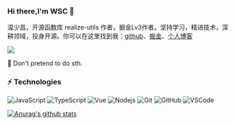 ### Hi there,I'm WSC 👋

温少昌，开源函数库 realize-utils 作者，掘金Lv3作者。坚持学习，精进技术，深耕领域，投身开源。你可以在这里找到我：[github](https://github.com/wenreq)、[掘金](https://juejin.cn/user/3817127508447896/posts)、[个人博客](http://www.wenreq.site/blog/)

![](https://visitor-badge.glitch.me/badge?page_id=wenreq.wenreq)

💬 Don't pretend to do sth.

### ⚡ Technologies

![JavaScript](https://img.shields.io/badge/-JavaScript-black?style=flat-square&logo=javascript)
![TypeScript](https://img.shields.io/badge/-TypeScript-007ACC?style=flat-square&logo=typescript&logoColor=white)
![Vue](https://img.shields.io/badge/-Vue-339933?style=flat-square&logo=vue.js&logoColor=white)
![Nodejs](https://img.shields.io/badge/-Nodejs-339933?style=flat-square&logo=Node.js&logoColor=white)
![Git](https://img.shields.io/badge/-Git-black?style=flat-square&logo=git)
![GitHub](https://img.shields.io/badge/-GitHub-181717?style=flat-square&logo=github)
![VSCode](https://img.shields.io/badge/-VSCode-007ACC?style=flat-square&logo=visual-studio-code&logoColor=white)


[![Anurag's github stats](https://github-readme-stats.vercel.app/api?username=wenreq)](https://github.com/anuraghazra/github-readme-stats)

<!--
**wenreq/wenreq** is a ✨ _special_ ✨ repository because its `README.md` (this file) appears on your GitHub profile.

Here are some ideas to get you started:

- 🔭 I’m currently working on ...
- 🌱 I’m currently learning ...
- 👯 I’m looking to collaborate on ...
- 🤔 I’m looking for help with ...
- 💬 Ask me about ...
- 📫 How to reach me: ...
- 😄 Pronouns: ...
- ⚡ Fun fact: ...
-->
